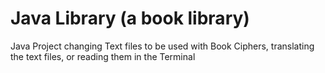# Java Library (a book library)
Java Project changing Text files to be used with Book Ciphers, translating the text files, or reading them in the Terminal
